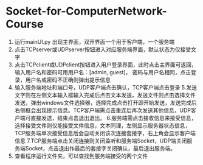 # Socket-for-ComputerNetwork-Course

1. 运行mainUI.py 出现主界面，双开界面一个用于客户端，一个服务端
2. 点击TCPserver或UDPserver按钮进入对应服务端界面，默认状态为仅接受文字
3. 点击TCPclient或UDPclient按钮进入用户登录界面，此时点击主界面可返回，输入用户名和密码可用用户名：[admin, guest]， 密码与用户名相同，点击登录，用户名或密码不正确则弹出提示信息
4. 输入服务端地址和端口号，UDP客户端点击确认，TCP客户端点击登录
5.发送文字则在左侧文本输入框输入完成后点击文本发送，发送文件则点击选择文件发送，弹出windows文件选择器，选择完成点击打开即开始发送，发送完成后右侧框会出现提示信息。TCP客户端需点击重连后再次发送其他信息，UDP客户端可直接发送，结束点击退出退出。
6.服务端需点击接收信息来接受信息，选择接受文件则仅能接受文件信息，文本同理，左侧显示服务器状态信息，TCP服务端单次接受信息后会自动关闭该次连接套接字，右上角会显示客户端信息
7.TCP服务端点击关闭连接则关闭监听和服务端Socket，UDP端关闭服务端Socket，点击退出作最后的套接字关闭确认，最后退出服务端。
8. 查看程序运行文件夹，可以查找到服务端接受的两个文件
